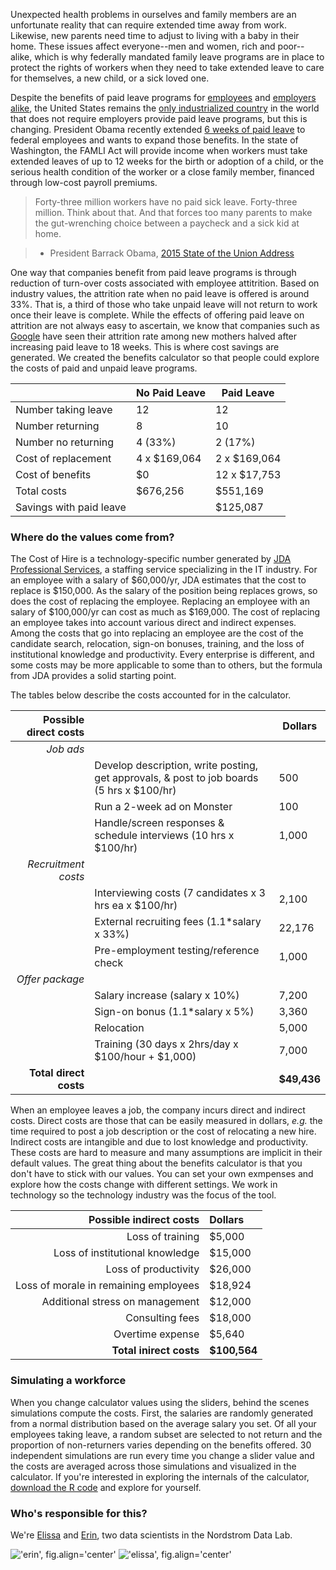 <!--- !['example', fig.align = 'center'](images/example_scenario.png) -->
Unexpected health problems in ourselves and family members are an unfortunate reality that can require extended time away from work.  Likewise, new parents need time to adjust to living with a baby in their home.  These issues affect everyone--men and women, rich and poor--alike, which is why federally mandated family leave programs are in place to protect the rights of workers when they need to take extended leave to care for themselves, a new child, or a sick loved one.  

Despite the benefits of paid leave programs for [employees](http://www.nytimes.com/2015/02/01/upshot/the-economic-benefits-of-paid-parental-leave.html) and [employers alike](http://www.wsj.com/articles/susan-wojcicki-paid-maternity-leave-is-good-for-business-1418773756), the United States remains the [only industrialized country](http://www.newyorker.com/news/daily-comment/paid-family-leave-obama-work) in the world that does not require employers provide paid leave programs, but this is changing. President Obama recently extended [6 weeks of paid leave](http://www.washingtonpost.com/blogs/post-politics/wp/2015/01/14/obama-to-propose-seven-days-paid-sick-leave-for-workers/) to federal employees and wants to expand those benefits. In the state of Washington, the FAMLI Act will provide income when workers must take extended leaves of up to 12 weeks for the birth or adoption of a child, or the serious health condition of the worker or a close family member, financed through low-cost payroll premiums. 

> Forty-three million workers have no paid sick leave. Forty-three million. Think about that. And that forces too many parents to make the gut-wrenching choice between a paycheck and a sick kid at home. 

> - President Barrack Obama, [2015 State of the Union Address](http://www.cnn.com/2015/01/20/politics/state-of-the-union-2015-transcript-full-text/)

One way that companies benefit from paid leave programs is through reduction of turn-over costs associated with employee attitrition. Based on industry values, the attrition rate when no paid leave is offered is around 33%. That is, a third of those who take unpaid leave will not return to work once their leave is complete. While the effects of offering paid leave on attrition are not always easy to ascertain, we know that companies such as [Google](http://www.wsj.com/articles/susan-wojcicki-paid-maternity-leave-is-good-for-business-1418773756) have seen their attrition rate among new mothers halved after increasing paid leave to 18 weeks. This is where cost savings are generated. We created the benefits calculator so that people could explore the costs of paid and unpaid leave programs.

|                     | No Paid Leave | Paid Leave   |
|---------------------|---------------|--------------|
| Number taking leave |       12      |      12      |
| Number returning    |       8       |      10      |
| Number no returning | 4 (33%)       | 2 (17%)      |
| Cost of replacement | 4 x $169,064  | 2 x $169,064 |
| Cost of benefits    | $0            | 12 x $17,753 |
| Total costs         | $676,256      | $551,169     |
| Savings with paid leave | | $125,087     |


### Where do the values come from?

The Cost of Hire is a technology-specific number generated by [JDA Professional Services](http://www.jdapsi.com/Client/articles/coh), a staffing service specializing in the IT industry. For an employee with a salary of $60,000/yr, JDA estimates that the cost to replace is $150,000. As the salary of the position being replaces grows,
so does the cost of replacing the employee. Replacing an employee with an salary of $100,000/yr can cost as much as $169,000.  The cost of replacing an employee takes into account various direct and indirect expenses.  Among the costs that go into replacing an employee are the cost of the candidate search, relocation, sign-on bonuses, training, and the loss of institutional knowledge and productivity. Every enterprise is different, and some costs may be more applicable to some than to others, but the formula from JDA provides a solid starting point.

The tables below describe the costs accounted for in the calculator.

| Possible direct costs | | Dollars |
|------:|:-----|---------|
| *Job ads* | |
| | Develop description, write posting, get approvals, & post to job boards (5 hrs x $100/hr) | 500 | 
| | Run a 2-week ad on Monster | 100 | 
| | Handle/screen responses & schedule interviews (10 hrs x $100/hr) | 1,000 | 
| *Recruitment costs* | |
| | Interviewing costs (7 candidates x 3 hrs ea x $100/hr) | 2,100 | 
| | External recruiting fees (1.1*salary x 33%) | 22,176 | 
| | Pre-employment testing/reference check | 1,000 | 
| *Offer package* | |
| | Salary increase (salary x 10%) | 7,200 | 
| | Sign-on bonus (1.1*salary x 5%) | 3,360 | 
| | Relocation | 5,000 | 
| | Training (30 days x 2hrs/day x $100/hour + $1,000) | 7,000 | 
| **Total direct costs** | | **$49,436** | 

When an employee leaves a job, the company incurs direct and indirect costs. Direct costs are those that can be easily measured in dollars, *e.g.* the time required to post a job description or the cost of relocating a new hire.  Indirect costs are intangible and due to lost knowledge and productivity. These costs are hard to measure and many assumptions are implicit in their default values. The great thing about the benefits calculator is that you don't have to stick with our values. You can set your own exmpenses and explore how the costs change with different settings.  We work in technology so the technology industry was the focus of the tool.

| Possible indirect costs | Dollars |
|------:|:-----|
| Loss of training | $5,000 |
| Loss of institutional knowledge | $15,000 |
| Loss of productivity | $26,000 |
| Loss of morale in remaining employees | $18,924 |
| Additional stress on management | $12,000 |
| Consulting fees | $18,000 |
| Overtime expense| $5,640 |
| **Total inirect costs** | **$100,564** | 

### Simulating a workforce
 
When you change calculator values using the sliders, behind the scenes simulations compute the costs.  First, the salaries are randomly generated from a normal distribution based on the average salary you set. Of all your employees taking leave, a random subset are selected to not return and the proportion of non-returners varies depending on the benefits offered.  30 independent simulations are run every time you change a slider value and the costs are averaged across those simulations and visualized in the calculator. If you're interested in exploring the internals of the calculator, [download the R code](https://github.com/erinshellman/paid-leave-calculator) and explore for yourself.

### Who's responsible for this?

We're [Elissa](https://twitter.com/missmissliss) and [Erin](http://www.erinshellman.com/), two data scientists in the Nordstrom Data Lab. 

!['erin', fig.align='center'](images/Profile_erin.png)
!['elissa', fig.align='center'](images/Profile_elissa.png)
